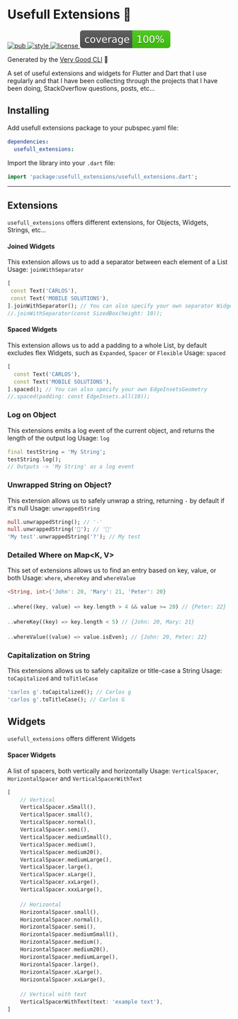 # Usefull Extensions 🔌

<p align="left">
  <a href="https://pub.dev/packages/usefull_extensions">
     <img alt="pub" src="https://img.shields.io/pub/v/usefull_extensions.svg?label=usefull_extensions">
  </a>
  <a href="https://pub.dev/packages/very_good_analysis">
     <img alt="style" src="https://img.shields.io/badge/style-very_good_analysis-B22C89.svg">
  </a>
  <a href="https://opensource.org/licenses/BSD-3-Clause">
     <img alt="license" src="https://img.shields.io/badge/license-BSD 3-green.svg">
  </a>
  <a href="#">
     <img alt="coverage" src="https://raw.githubusercontent.com/cgutierr-zgz/usefull_extensions/master/coverage_badge.svg">
  </a>
</p>


Generated by the [Very Good CLI](https://github.com/VeryGoodOpenSource/very_good_cli) 🤖

A set of useful extensions and widgets for Flutter and Dart that I use regularly and that I have been collecting through the projects that I have been doing, StackOverflow questions, posts, etc...

## Installing

Add usefull extensions package to your pubspec.yaml file:

```yaml
dependencies:
  usefull_extensions:
```

Import the library into your `.dart` file:

```dart
import 'package:usefull_extensions/usefull_extensions.dart';
```

---

## Extensions

`usefull_extensions` offers different extensions, for Objects, Widgets, Strings, etc...

#### Joined Widgets

This extension allows us to add a separator between each element of a List<Widget>
Usage: `joinWithSeparator`

```dart
[
 const Text('CARLOS'),
 const Text('MOBILE SOLUTIONS'),
].joinWithSeparator(); // You can also specify your own separator Widget
//.joinWithSeparator(const SizedBox(height: 10));
```

#### Spaced Widgets

This extension allows us to add a padding to a whole List<Widget>, by default excludes flex Widgets, such as `Expanded`, `Spacer` or `Flexible`
Usage: `spaced`

```dart
[
  const Text('CARLOS'),
  const Text('MOBILE SOLUTIONS'),
].spaced(); // You can also specify your own EdgeInsetsGeometry
//.spaced(padding: const EdgeInsets.all(10));
```

### Log on Object

This extensions emits a log event of the current object, and returns the length of the output log
Usage: `log`

```dart
final testString = 'My String';
testString.log();
// Outputs -> 'My String' as a log event
```

### Unwrapped String on Object?

This extension allows us to safely unwrap a string, returning `-` by default if it's null
Usage: `unwrappedString`

```dart
null.unwrappedString(); // '-'
null.unwrappedString('🍰'); // '🍰'
'My test'.unwrappedString('?'); // My test
```

### Detailed Where on Map<K, V>

This set of extensions allows us to find an entry based on key, value, or both
Usage: `where`, `whereKey` and `whereValue`

```dart
<String, int>{'John': 20, 'Mary': 21, 'Peter': 20}

..where((key, value) => key.length > 4 && value >= 20) // {Peter: 22}

..whereKey((key) => key.length < 5) // {John: 20, Mary: 21}

..whereValue((value) => value.isEven); // {John: 20, Peter: 22}
```

### Capitalization on String

This extensions allows us to safely capitalize or title-case a String
Usage: `toCapitalized` and `toTitleCase`

```dart
'carlos g'.toCapitalized(); // Carlos g
'carlos g'.toTitleCase(); // Carlos G
```

## Widgets

`usefull_extensions` offers different Widgets

#### Spacer Widgets

A list of spacers, both vertically and horizontally
Usage: `VerticalSpacer`, `HorizontalSpacer` and `VerticalSpacerWithText`

```dart
[
	// Vertical
    VerticalSpacer.xSmall(),
    VerticalSpacer.small(),
    VerticalSpacer.normal(),
    VerticalSpacer.semi(),
    VerticalSpacer.mediumSmall(),
    VerticalSpacer.medium(),
    VerticalSpacer.medium20(),
    VerticalSpacer.mediumLarge(),
    VerticalSpacer.large(),
    VerticalSpacer.xLarge(),
    VerticalSpacer.xxLarge(),
    VerticalSpacer.xxxLarge(),
    
	// Horizontal
    HorizontalSpacer.small(),
    HorizontalSpacer.normal(),
    HorizontalSpacer.semi(),
    HorizontalSpacer.mediumSmall(),
    HorizontalSpacer.medium(),
    HorizontalSpacer.medium20(),
    HorizontalSpacer.mediumLarge(),
    HorizontalSpacer.large(),
    HorizontalSpacer.xLarge(),
    HorizontalSpacer.xxLarge(),
    
	// Vertical with text
    VerticalSpacerWithText(text: 'example text'),
]
```
